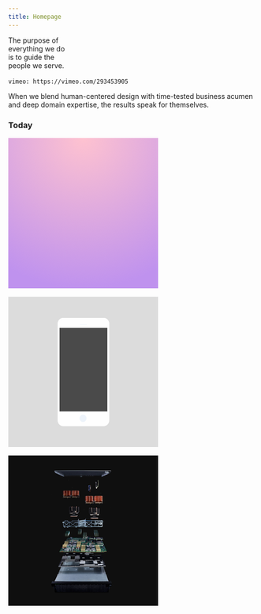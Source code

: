 ```yaml
---
title: Homepage
---
```


<title-block>
The purpose of<br>
everything we do<br>
<span>is to guide the<br>
people we serve.</span>
</title-block>

<grid background="black-white">
<column lg="16">

`vimeo: https://vimeo.com/293453905`

</column>
</grid>

<grid background="gray-10">
<column lg="8">

<p size="xl">When we blend human-centered design
with time-tested business acumen and deep domain expertise, the results speak for themselves.</p>

<icon name="ArrowDown32"></icon>

</column>
</grid>

<grid background="gray-10">
<column lg="4">

### Today

</column>
<column lg="4" md="4">

  <tile
    caption="Security"
    name="Threats are at an all time low">
    <img src="images/Image_1.png" alt="A laptop showing security analytics" class="tile__img"/>
  </tile>

</column>
<column lg="4" md="4">

  <tile
    caption="Brand"
    name="Our typeface Plex is going global">
    <img src="images/Image_2.png" alt="Various letters and characters in the Plex typeface" class="tile__img"/>
  </tile>

</column>
<column lg="4" md="4">

  <tile
    caption="Quantum"
    name="Everything we know is about to change">
    <img src="images/Image_3.png" alt="Various letters and characters in the Plex typeface" class="tile__img"/>
  </tile>

</column>
</grid>
